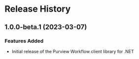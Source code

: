 # Release History

## 1.0.0-beta.1 (2023-03-07)

### Features Added
- Initial release of the Purview Workflow client library for .NET

